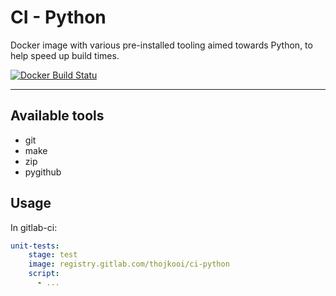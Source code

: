 # CI - Python

Docker image with various pre-installed tooling aimed towards Python, to help speed up build times.

[![Docker Build Statu](https://img.shields.io/docker/build/thojkooi/ci-python.svg)](https://hub.docker.com/r/thojkooi/ci-python/)

----

## Available tools

- git
- make
- zip
- pygithub


## Usage

In gitlab-ci:

```yaml
unit-tests:
    stage: test
    image: registry.gitlab.com/thojkooi/ci-python
    script:
      - ...
```
